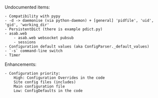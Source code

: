 Undocumented items:
	
	- Compatibility with pypy
	- -d -> daemonise (via python-daemon) + [general] 'pidfile', 'uid', 'gid', 'working_dir'
	- PersistentDict (there is example pdict.py)
	- asab.web
		- asab.web websocket pubsub
		- sessions
	- Configuration default values (aka ConfigParser._default_values)
	- `-s` command-line switch
	- Timer

Enhancements:

    - Configuration priority:
    	High: Configuration Overrides in the code
    	Site config files (includes)
    	Main configuration file
    	Low: ConfigDefaults in the code

